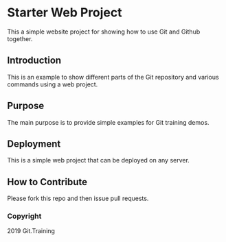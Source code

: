 # Starter Web Project

This a simple website project for showing how to use Git and Github together.

## Introduction

This is an example to show different parts of the Git repository and various commands using a web project.

## Purpose

The main purpose is to provide simple examples for Git training demos.

## Deployment

This is a simple web project that can be deployed on any server.

## How to Contribute

Please fork this repo and then issue pull requests.

### Copyright

2019 Git.Training